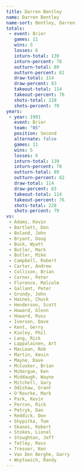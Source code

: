 ```yaml
---
title: Darren Bentley
name: Darren Bentley
name-sort: Bentley, Darren
totals:
 - event: Brier
   games: 11
   wins: 5
   losses: 6
   inturn-total: 139
   inturn-percent: 78
   outturn-total: 89
   outturn-percent: 82
   draw-total: 114
   draw-percent: 83
   takeout-total: 114
   takeout-percent: 76
   shots-total: 228
   shots-percent: 79
years:
 - year: 1991
   event: Brier
   team: "NS"
   position: Second
   alternate: false
   games: 11
   wins: 5
   losses: 6
   inturn-total: 139
   inturn-percent: 78
   outturn-total: 89
   outturn-percent: 82
   draw-total: 114
   draw-percent: 83
   takeout-total: 114
   takeout-percent: 76
   shots-total: 228
   shots-percent: 79
vs:
 - Adams, Kevin
 - Bartlett, Don
 - Boland, John
 - Bryant, Doug
 - Buck, Wyatt
 - Butler, Mark
 - Butler, Mike
 - Campbell, Robert
 - Carter, Andrew
 - Collison, Brian
 - Corner, Peter
 - Florence, Malcolm
 - Gallant, Peter
 - Grundy, John
 - Haines, Chuck
 - Henderson, Scott
 - Howard, Glenn
 - Howard, Russ
 - Iverson, Dave
 - Kent, Gerry
 - Kieley, Phil
 - Lang, Rick
 - Lappalainen, Art
 - MacLean, Rob
 - Martin, Kevin
 - Mayne, Dave
 - McCusker, Brian
 - McHargue, Ken
 - Middaugh, Wayne
 - Mitchell, Gary
 - Odishaw, Grant
 - O'Rourke, Mark
 - Park, Kevin
 - Perron, Rick
 - Petryk, Dan
 - Reddick, Don
 - Shypitka, Tom
 - Skanes, Robert
 - Stokes, Lionel
 - Stoughton, Jeff
 - Tetley, Ross
 - Tresoor, Ken
 - Van Den Berghe, Garry
 - Woytowich, Randy
---
```

